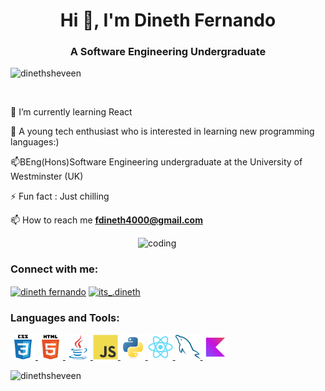 <h1 align="center">Hi 👋, I'm Dineth Fernando</h1>
<h3 align="center">A Software Engineering Undergraduate</h3>

<p align="left"> <img src="https://komarev.com/ghpvc/?username=dinethsheveen&label=Profile%20views&color=0e75b6&style=flat" alt="dinethsheveen" /> </p>

<p align="left"> <a href="https://twitter.com/" target="blank"><img src="https://img.shields.io/twitter/follow/?logo=twitter&style=for-the-badge" alt="" /></a> </p>

🌱 I’m currently learning React

👀 A young tech enthusiast who is interested in learning new programming languages:)

📫BEng(Hons)Software Engineering undergraduate at the University of Westminster (UK) 

⚡ Fun fact : Just chilling

📫 How to reach me **fdineth4000@gmail.com**

<img align="right" alt="coding" width="300" src="https://cdn.dribbble.com/users/1162077/screenshots/3848914/media/7ed7d5ca074b48b328150e5a231e8d1f.gif">
<br>
<h3 align="left">Connect with me:</h3>
<p align="left">
<a href="https://www.linkedin.com/in/dineth-fernando-b94b68295/" target="blank"><img align="center" src="https://raw.githubusercontent.com/rahuldkjain/github-profile-readme-generator/master/src/images/icons/Social/linked-in-alt.svg" alt="dineth fernando" height="30" width="40" /></a>
<a href="https://instagram.com/__.itsdineth.__" target="blank"><img align="center" src="https://raw.githubusercontent.com/rahuldkjain/github-profile-readme-generator/master/src/images/icons/Social/instagram.svg" alt="its_.dineth" height="30" width="40" /></a>
</p>

<h3 align="left">Languages and Tools:</h3>
<p align="left"> <a href="https://www.w3schools.com/css/" target="_blank" rel="noreferrer"> <img src="https://raw.githubusercontent.com/devicons/devicon/master/icons/css3/css3-original-wordmark.svg" alt="css3" width="40" height="40"/> </a> <a href="https://www.w3.org/html/" target="_blank" rel="noreferrer"> <img src="https://raw.githubusercontent.com/devicons/devicon/master/icons/html5/html5-original-wordmark.svg" alt="html5" width="40" height="40"/> </a> <a href="https://www.java.com" target="_blank" rel="noreferrer"> <img src="https://raw.githubusercontent.com/devicons/devicon/master/icons/java/java-original.svg" alt="java" width="40" height="40"/> </a> <a href="https://developer.mozilla.org/en-US/docs/Web/JavaScript" target="_blank" rel="noreferrer"> <img src="https://raw.githubusercontent.com/devicons/devicon/master/icons/javascript/javascript-original.svg" alt="javascript" width="40" height="40"/> </a> <a href="https://www.python.org" target="_blank" rel="noreferrer"> <img src="https://raw.githubusercontent.com/devicons/devicon/master/icons/python/python-original.svg" alt="python" width="40" height="40"/> </a> <a href="https://www.react.org" target="_blank" rel="noreferrer"> <img src="https://raw.githubusercontent.com/devicons/devicon/master/icons/react/react-original.svg" alt="react" width="40" height="40"/> </a>
<a href="https://www.mysql.org" target="_blank" rel="noreferrer"> <img src="https://raw.githubusercontent.com/devicons/devicon/master/icons/mysql/mysql-original.svg" alt="react" width="40" height="40"/> </a>
<a href="https://www.kotlin.org" target="_blank" rel="noreferrer"> <img src="https://raw.githubusercontent.com/devicons/devicon/master/icons/kotlin/kotlin-original.svg" alt="kotlin" width="40" height="40"/> </a></p>

<p><img align="left" height="250" src="https://github-readme-stats.vercel.app/api/top-langs?username=dinethsheveen&show_icons=true&locale=en&layout=compact" alt="dinethsheveen" /></p>


